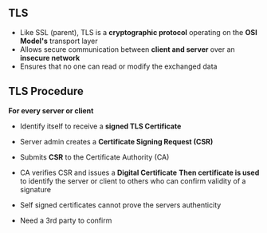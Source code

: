 **TLS**
------------
- Like SSL (parent), TLS is a **cryptographic protocol** operating on the **OSI Model's** transport layer
- Allows secure communication between **client and server** over an **insecure network**
- Ensures that no one can read or modify the exchanged data


**TLS Procedure**
-------------------------
**For every server or client**
- Identify itself to receive a **signed TLS Certificate**
- Server admin creates a **Certificate Signing Request (CSR)** 
- Submits **CSR** to the Certificate Authority (CA)
- CA verifies CSR and issues a **Digital Certificate**
**Then certificate is used** to identify the server or client to others who can confirm validity of a signature

- Self signed certificates cannot prove the servers authenticity
- Need a 3rd party to confirm